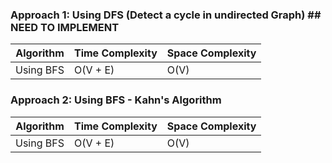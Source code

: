 ### Approach 1: Using DFS (Detect a cycle in undirected Graph) ## NEED TO IMPLEMENT

| Algorithm              | Time Complexity          | Space Complexity  |
|----------------------- | ------------------------ | ----------------- |
| Using BFS              | O(V + E)                 | O(V)              |

### Approach 2: Using BFS - Kahn's Algorithm

| Algorithm              | Time Complexity          | Space Complexity  |
|----------------------- | ------------------------ | ----------------- |
| Using BFS              | O(V + E)                 | O(V)              |


